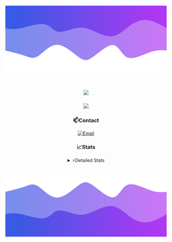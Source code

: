 ![Header](./header.png)
<div align="center">

<h1 align="center">
  <a href="https://git.io/typing-svg">
    <img src="https://readme-typing-svg.herokuapp.com/?lines=Hello,+There!+👋;This+is+chicho.;CEO+on+Hely+Development....;&center=true&size=25">
  </a>
</h1>
  
<p align="center">
  <img src="https://lanyard.cnrad.dev/api/852683595378196480" />
</p>

### 📫Contact
  [![Email](https://img.shields.io/badge/Email-gastondalla@gmail.com-04619f?style=for-the-badge&logo=gmail&logoColor=white)](mailto:gastondalla@gmail.com)
</br>  
### 📈Stats
<details>
    <summary> ⚡Detailed Stats</summary>
    <br/>

<!--START_SECTION:waka-->
![Code Time](http://img.shields.io/badge/Code%20Time-130%20hrs%209%20mins-blue)

![Profile Views](http://img.shields.io/badge/Profile%20Views-1-blue)

**🐱 My GitHub Data** 

> 📦 37.4 kB Used in GitHub's Storage 
 > 
> 🏆 8 Contributions in the Year 2023
 > 
> 🚫 Not Opted to Hire
 > 
> 📜 7 Public Repositories 
 > 
> 🔑 7 Private Repositories 
 > 
**I'm a Night 🦉** 

```text
🌞 Morning                14 commits          █░░░░░░░░░░░░░░░░░░░░░░░░   04.29 % 
🌆 Daytime                48 commits          ████░░░░░░░░░░░░░░░░░░░░░   14.72 % 
🌃 Evening                156 commits         ████████████░░░░░░░░░░░░░   47.85 % 
🌙 Night                  108 commits         ████████░░░░░░░░░░░░░░░░░   33.13 % 
```
📅 **I'm Most Productive on Tuesday** 

```text
Monday                   23 commits          ██░░░░░░░░░░░░░░░░░░░░░░░   07.06 % 
Tuesday                  69 commits          █████░░░░░░░░░░░░░░░░░░░░   21.17 % 
Wednesday                61 commits          █████░░░░░░░░░░░░░░░░░░░░   18.71 % 
Thursday                 32 commits          ██░░░░░░░░░░░░░░░░░░░░░░░   09.82 % 
Friday                   43 commits          ███░░░░░░░░░░░░░░░░░░░░░░   13.19 % 
Saturday                 48 commits          ████░░░░░░░░░░░░░░░░░░░░░   14.72 % 
Sunday                   50 commits          ████░░░░░░░░░░░░░░░░░░░░░   15.34 % 
```


📊 **This Week I Spent My Time On** 

```text
🕑︎ Time Zone: America/Argentina/Buenos_Aires

💬 Programming Languages: 
HTML                     10 hrs 5 mins       █████████████████░░░░░░░░   69.27 % 
CSS                      3 hrs 7 mins        █████░░░░░░░░░░░░░░░░░░░░   21.40 % 
Python                   1 hr 16 mins        ██░░░░░░░░░░░░░░░░░░░░░░░   08.74 % 
Text                     4 mins              ░░░░░░░░░░░░░░░░░░░░░░░░░   00.53 % 
ActionScript 3           0 secs              ░░░░░░░░░░░░░░░░░░░░░░░░░   00.04 % 

🔥 Editors: 
VS Code                  14 hrs 34 mins      █████████████████████████   100.00 % 

🐱‍💻 Projects: 
Coder                    12 hrs 11 mins      █████████████████████░░░░   83.68 % 
Unknown Project          1 hr 14 mins        ██░░░░░░░░░░░░░░░░░░░░░░░   08.57 % 
Diseño Web               52 mins             █░░░░░░░░░░░░░░░░░░░░░░░░   05.97 % 
pagina-1                 15 mins             ░░░░░░░░░░░░░░░░░░░░░░░░░   01.78 % 
ocean-backend            0 secs              ░░░░░░░░░░░░░░░░░░░░░░░░░   00.00 % 

💻 Operating System: 
Windows                  14 hrs 34 mins      █████████████████████████   100.00 % 
```

**I Mostly Code in JavaScript** 

```text
JavaScript               8 repos             ████████░░░░░░░░░░░░░░░░░   33.33 % 
CSS                      3 repos             ███░░░░░░░░░░░░░░░░░░░░░░   12.50 % 
Python                   2 repos             ██░░░░░░░░░░░░░░░░░░░░░░░   08.33 % 
C#                       1 repo              █░░░░░░░░░░░░░░░░░░░░░░░░   04.17 % 
Batchfile                1 repo              █░░░░░░░░░░░░░░░░░░░░░░░░   04.17 % 
```




 Last Updated on 10/06/2023 02:41:54 UTC
<!--END_SECTION:waka-->
</details>

![Footer](./footer.png)
